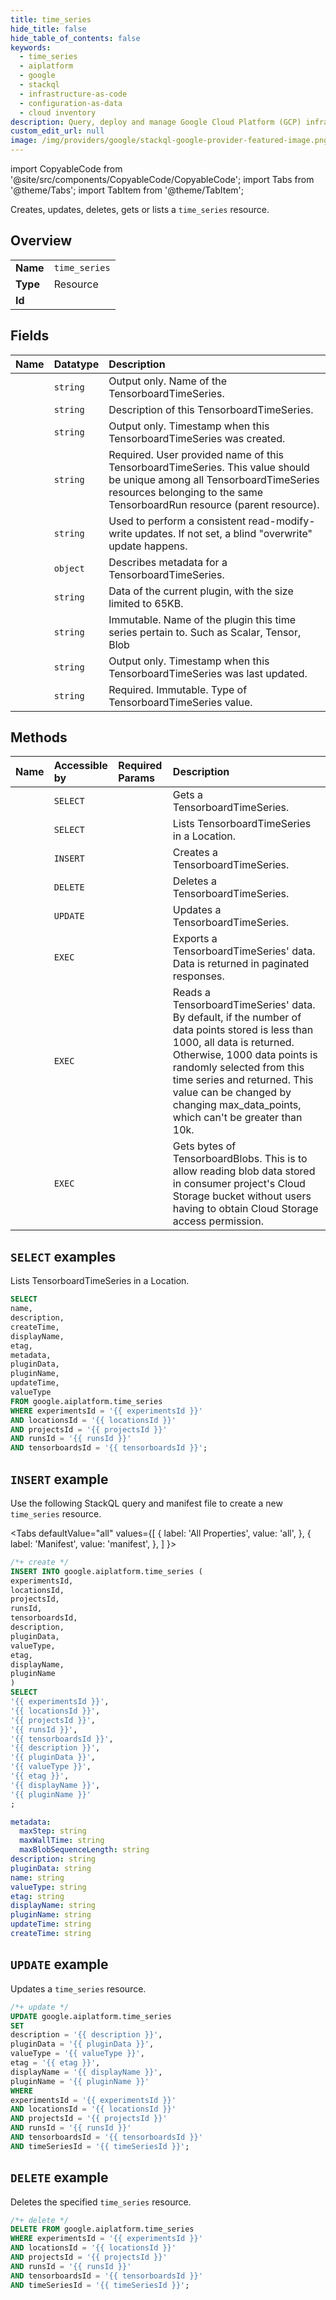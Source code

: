 ```yaml
---
title: time_series
hide_title: false
hide_table_of_contents: false
keywords:
  - time_series
  - aiplatform
  - google
  - stackql
  - infrastructure-as-code
  - configuration-as-data
  - cloud inventory
description: Query, deploy and manage Google Cloud Platform (GCP) infrastructure and resources using SQL
custom_edit_url: null
image: /img/providers/google/stackql-google-provider-featured-image.png
---
```


import CopyableCode from '@site/src/components/CopyableCode/CopyableCode';
import Tabs from '@theme/Tabs';
import TabItem from '@theme/TabItem';

Creates, updates, deletes, gets or lists a <code>time_series</code> resource.

## Overview
<table><tbody>
<tr><td><b>Name</b></td><td><code>time_series</code></td></tr>
<tr><td><b>Type</b></td><td>Resource</td></tr>
<tr><td><b>Id</b></td><td><CopyableCode code="google.aiplatform.time_series" /></td></tr>
</tbody></table>

## Fields
| Name | Datatype | Description |
|:-----|:---------|:------------|
| <CopyableCode code="name" /> | `string` | Output only. Name of the TensorboardTimeSeries. |
| <CopyableCode code="description" /> | `string` | Description of this TensorboardTimeSeries. |
| <CopyableCode code="createTime" /> | `string` | Output only. Timestamp when this TensorboardTimeSeries was created. |
| <CopyableCode code="displayName" /> | `string` | Required. User provided name of this TensorboardTimeSeries. This value should be unique among all TensorboardTimeSeries resources belonging to the same TensorboardRun resource (parent resource). |
| <CopyableCode code="etag" /> | `string` | Used to perform a consistent read-modify-write updates. If not set, a blind "overwrite" update happens. |
| <CopyableCode code="metadata" /> | `object` | Describes metadata for a TensorboardTimeSeries. |
| <CopyableCode code="pluginData" /> | `string` | Data of the current plugin, with the size limited to 65KB. |
| <CopyableCode code="pluginName" /> | `string` | Immutable. Name of the plugin this time series pertain to. Such as Scalar, Tensor, Blob |
| <CopyableCode code="updateTime" /> | `string` | Output only. Timestamp when this TensorboardTimeSeries was last updated. |
| <CopyableCode code="valueType" /> | `string` | Required. Immutable. Type of TensorboardTimeSeries value. |

## Methods
| Name | Accessible by | Required Params | Description |
|:-----|:--------------|:----------------|:------------|
| <CopyableCode code="get" /> | `SELECT` | <CopyableCode code="experimentsId, locationsId, projectsId, runsId, tensorboardsId, timeSeriesId" /> | Gets a TensorboardTimeSeries. |
| <CopyableCode code="list" /> | `SELECT` | <CopyableCode code="experimentsId, locationsId, projectsId, runsId, tensorboardsId" /> | Lists TensorboardTimeSeries in a Location. |
| <CopyableCode code="create" /> | `INSERT` | <CopyableCode code="experimentsId, locationsId, projectsId, runsId, tensorboardsId" /> | Creates a TensorboardTimeSeries. |
| <CopyableCode code="delete" /> | `DELETE` | <CopyableCode code="experimentsId, locationsId, projectsId, runsId, tensorboardsId, timeSeriesId" /> | Deletes a TensorboardTimeSeries. |
| <CopyableCode code="patch" /> | `UPDATE` | <CopyableCode code="experimentsId, locationsId, projectsId, runsId, tensorboardsId, timeSeriesId" /> | Updates a TensorboardTimeSeries. |
| <CopyableCode code="export_tensorboard_time_series" /> | `EXEC` | <CopyableCode code="experimentsId, locationsId, projectsId, runsId, tensorboardsId, timeSeriesId" /> | Exports a TensorboardTimeSeries' data. Data is returned in paginated responses. |
| <CopyableCode code="read" /> | `EXEC` | <CopyableCode code="experimentsId, locationsId, projectsId, runsId, tensorboardsId, timeSeriesId" /> | Reads a TensorboardTimeSeries' data. By default, if the number of data points stored is less than 1000, all data is returned. Otherwise, 1000 data points is randomly selected from this time series and returned. This value can be changed by changing max_data_points, which can't be greater than 10k. |
| <CopyableCode code="read_blob_data" /> | `EXEC` | <CopyableCode code="experimentsId, locationsId, projectsId, runsId, tensorboardsId, timeSeriesId" /> | Gets bytes of TensorboardBlobs. This is to allow reading blob data stored in consumer project's Cloud Storage bucket without users having to obtain Cloud Storage access permission. |

## `SELECT` examples

Lists TensorboardTimeSeries in a Location.

```sql
SELECT
name,
description,
createTime,
displayName,
etag,
metadata,
pluginData,
pluginName,
updateTime,
valueType
FROM google.aiplatform.time_series
WHERE experimentsId = '{{ experimentsId }}'
AND locationsId = '{{ locationsId }}'
AND projectsId = '{{ projectsId }}'
AND runsId = '{{ runsId }}'
AND tensorboardsId = '{{ tensorboardsId }}'; 
```

## `INSERT` example

Use the following StackQL query and manifest file to create a new <code>time_series</code> resource.

<Tabs
    defaultValue="all"
    values={[
        { label: 'All Properties', value: 'all', },
        { label: 'Manifest', value: 'manifest', },
    ]
}>
<TabItem value="all">

```sql
/*+ create */
INSERT INTO google.aiplatform.time_series (
experimentsId,
locationsId,
projectsId,
runsId,
tensorboardsId,
description,
pluginData,
valueType,
etag,
displayName,
pluginName
)
SELECT 
'{{ experimentsId }}',
'{{ locationsId }}',
'{{ projectsId }}',
'{{ runsId }}',
'{{ tensorboardsId }}',
'{{ description }}',
'{{ pluginData }}',
'{{ valueType }}',
'{{ etag }}',
'{{ displayName }}',
'{{ pluginName }}'
;
```
</TabItem>
<TabItem value="manifest">

```yaml
metadata:
  maxStep: string
  maxWallTime: string
  maxBlobSequenceLength: string
description: string
pluginData: string
name: string
valueType: string
etag: string
displayName: string
pluginName: string
updateTime: string
createTime: string

```
</TabItem>
</Tabs>

## `UPDATE` example

Updates a <code>time_series</code> resource.

```sql
/*+ update */
UPDATE google.aiplatform.time_series
SET 
description = '{{ description }}',
pluginData = '{{ pluginData }}',
valueType = '{{ valueType }}',
etag = '{{ etag }}',
displayName = '{{ displayName }}',
pluginName = '{{ pluginName }}'
WHERE 
experimentsId = '{{ experimentsId }}'
AND locationsId = '{{ locationsId }}'
AND projectsId = '{{ projectsId }}'
AND runsId = '{{ runsId }}'
AND tensorboardsId = '{{ tensorboardsId }}'
AND timeSeriesId = '{{ timeSeriesId }}';
```

## `DELETE` example

Deletes the specified <code>time_series</code> resource.

```sql
/*+ delete */
DELETE FROM google.aiplatform.time_series
WHERE experimentsId = '{{ experimentsId }}'
AND locationsId = '{{ locationsId }}'
AND projectsId = '{{ projectsId }}'
AND runsId = '{{ runsId }}'
AND tensorboardsId = '{{ tensorboardsId }}'
AND timeSeriesId = '{{ timeSeriesId }}';
```
